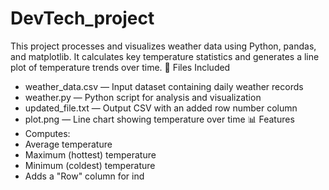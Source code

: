 # DevTech_project
This project processes and visualizes weather data using Python, pandas, and matplotlib. It calculates key temperature statistics and generates a line plot of temperature trends over time.
📁 Files Included
- weather_data.csv — Input dataset containing daily weather records
- weather.py — Python script for analysis and visualization
- updated_file.txt — Output CSV with an added row number column
- plot.png — Line chart showing temperature over time
📊 Features
- Computes:
- Average temperature
- Maximum (hottest) temperature
- Minimum (coldest) temperature
- Adds a "Row" column for ind
